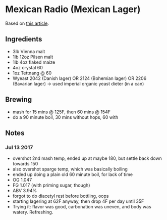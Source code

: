 # Mexican Radio (Mexican Lager)

Based on [this article](https://byo.com/bock/item/1564-vienna-lager-in-exile).

## Ingredients

* 3lb Vienna malt
* 1lb 12oz Pilsen malt
* 1lb 4oz flaked maize
* 4oz crystal 60
* 1oz Tettnang @ 60
* Wyeast 2042 (Danish lager) OR 2124 (Bohemian lager) OR 2206 (Bavarian lager)
  -> used imperial organic yeast dieter (in a can)

## Brewing

* mash for 15 mins @ 125F, then 60 mins @ 154F
* do a 90 minute boil, 30 mins without hops, 60 with

## Notes

### Jul 13 2017
* overshot 2nd mash temp, ended up at maybe 180, but settle back down towards 150
* also overshot sparge temp, which was basically boiling
* ended up doing a plain old 60 minute boil, for lack of time
* OG 1.047
* FG 1.017 (with priming sugar, though)
* ABV 3.94%
* forgot to do diacetyl rest before bottling, oops
* starting lagering at 62F anyway, then drop 4F per day until 35F
* Trying it: flavor was good, carbonation was uneven, and body was watery.
  Refreshing.
